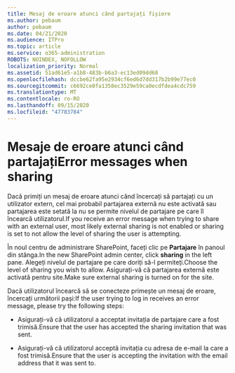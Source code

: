 ```yaml
---
title: Mesaj de eroare atunci când partajați fișiere
ms.author: pebaum
author: pebaum
ms.date: 04/21/2020
ms.audience: ITPro
ms.topic: article
ms.service: o365-administration
ROBOTS: NOINDEX, NOFOLLOW
localization_priority: Normal
ms.assetid: 51ad61e5-a1b8-483b-b6a3-ec13ed09dd68
ms.openlocfilehash: dccbe62fa95e2934cf6ed6d7dd317b2b99e77ec0
ms.sourcegitcommit: c6692ce0fa1358ec3529e59ca0ecdfdea4cdc759
ms.translationtype: MT
ms.contentlocale: ro-RO
ms.lasthandoff: 09/15/2020
ms.locfileid: "47783784"
---
```

# <a name="error-messages-when-sharing"></a><span data-ttu-id="30512-102">Mesaje de eroare atunci când partajați</span><span class="sxs-lookup"><span data-stu-id="30512-102">Error messages when sharing</span></span>

<span data-ttu-id="30512-103">Dacă primiți un mesaj de eroare atunci când încercați să partajați cu un utilizator extern, cel mai probabil partajarea externă nu este activată sau partajarea este setată la nu se permite nivelul de partajare pe care îl încearcă utilizatorul.</span><span class="sxs-lookup"><span data-stu-id="30512-103">If you receive an error message when trying to share with an external user, most likely external sharing is not enabled or sharing is set to not allow the level of sharing the user is attempting.</span></span>
  
<span data-ttu-id="30512-104">În noul centru de administrare SharePoint, faceți clic pe **Partajare** în panoul din stânga.</span><span class="sxs-lookup"><span data-stu-id="30512-104">In the  new SharePoint admin center, click **sharing** in the left pane.</span></span> <span data-ttu-id="30512-105">Alegeți nivelul de partajare pe care doriți să-l permiteți.</span><span class="sxs-lookup"><span data-stu-id="30512-105">Choose the level of sharing you wish to allow.</span></span> <span data-ttu-id="30512-106">Asigurați-vă că partajarea externă este activată pentru site.</span><span class="sxs-lookup"><span data-stu-id="30512-106">Make sure external sharing is turned on for the site.</span></span> 
  
<span data-ttu-id="30512-107">Dacă utilizatorul încearcă să se conecteze primește un mesaj de eroare, încercați următorii pași:</span><span class="sxs-lookup"><span data-stu-id="30512-107">If the user trying to log in receives an error message, please try the following steps:</span></span>
  
- <span data-ttu-id="30512-108">Asigurați-vă că utilizatorul a acceptat invitația de partajare care a fost trimisă.</span><span class="sxs-lookup"><span data-stu-id="30512-108">Ensure that the user has accepted the sharing invitation that was sent.</span></span>
    
- <span data-ttu-id="30512-109">Asigurați-vă că utilizatorul acceptă invitația cu adresa de e-mail la care a fost trimisă.</span><span class="sxs-lookup"><span data-stu-id="30512-109">Ensure that the user is accepting the invitation with the email address that it was sent to.</span></span>
    


